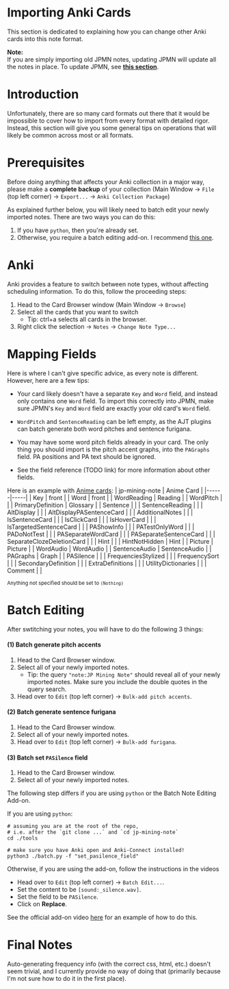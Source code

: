 # Importing Anki Cards
This section is dedicated to explaining how you can change
other Anki cards into this note format.

**Note:** <br>
If you are simply importing old JPMN notes, updating JPMN will
update all the notes in place.
To update JPMN, see [**this section**](updating).



# Introduction
Unfortunately, there are so many card formats out there that
it would be impossible to cover how to import from every format
with detailed rigor.
Instead, this section will give you some general tips
on operations that will likely be common across most or all formats.


# Prerequisites
Before doing anything that affects your Anki collection in a major way,
please make a **complete backup** of your collection
(Main Window →  `File` (top left corner) →  `Export...` →  `Anki Collection Package`)


As explained further below, you will likely need to batch edit your newly imported notes.
There are two ways you can do this:
1. If you have `python`, then you're already set.
2. Otherwise, you require a batch editing add-on. I recommend
    [this one](https://ankiweb.net/shared/info/291119185).


# Anki
Anki provides a feature to switch between note types, without affecting scheduling information.
To do this, follow the proceeding steps:
1. Head to the Card Browser window (Main Window →  `Browse`)
2. Select all the cards that you want to switch
   - Tip: ctrl+a selects all cards in the browser.
3. Right click the selection →  `Notes` →  `Change Note Type...`


# Mapping Fields
Here is where I can't give specific advice, as every note is different.
However, here are a few tips:

- Your card likely doesn't have a separate `Key` and `Word` field,
  and instead only contains one `Word` field.
  To import this correctly into JPMN, make sure JPMN's `Key` and `Word` field are exactly
  your old card's `Word` field.

- `WordPitch` and `SentenceReading` can be left empty, as the AJT plugins
  can batch generate both word pitches and sentence furigana.

- You may have some word pitch fields already in your card.
  The only thing you should import is the pitch accent graphs,
  into the `PAGraphs` field.
  PA positions and PA text should be ignored.

- See the field reference (TODO link) for more information about other fields.


Here is an example with [Anime cards](https://animecards.site/ankicards/):
| jp-mining-note | Anime Card |
|------|-----|
| Key | front |
| Word | front |
| WordReading | Reading |
| WordPitch |  |
| PrimaryDefinition | Glossary |
| Sentence |  |
| SentenceReading |  |
| AltDisplay |  |
| AltDisplayPASentenceCard |  |
| AdditionalNotes |  |
| IsSentenceCard |  |
| IsClickCard |  |
| IsHoverCard |  |
| IsTargetedSentenceCard |  |
| PAShowInfo |  |
| PATestOnlyWord |  |
| PADoNotTest |  |
| PASeparateWordCard |  |
| PASeparateSentenceCard |  |
| SeparateClozeDeletionCard |  |
| Hint |  |
| HintNotHidden | Hint |
| Picture | Picture |
| WordAudio | WordAudio |
| SentenceAudio | SentenceAudio |
| PAGraphs | Graph |
| PASilence |  |
| FrequenciesStylized |  |
| FrequencySort |  |
| SecondaryDefinition |  |
| ExtraDefinitions |  |
| UtilityDictionaries |  |
| Comment |  |

<sup>Anything not specified should be set to `(Nothing)`</sup>


# Batch Editing
After swtitching your notes, you will have to do the following 3 things:

#### (1) Batch generate pitch accents

1. Head to the Card Browser window.
2. Select all of your newly imported notes.
    - Tip: the query `"note:JP Mining Note"` should reveal all of your newly imported notes.
      Make sure you include the double quotes in the query search.
3. Head over to `Edit` (top left corner) →  `Bulk-add pitch accents`.

#### (2) Batch generate sentence furigana
1. Head to the Card Browser window.
2. Select all of your newly imported notes.
3. Head over to `Edit` (top left corner) →  `Bulk-add furigana`.

#### (3) Batch set `PASilence` field

1. Head to the Card Browser window.
2. Select all of your newly imported notes.

The following step differs if you are using `python` or the Batch Note Editing Add-on.

If you are using `python`:
```
# assuming you are at the root of the repo,
# i.e. after the `git clone ...` and `cd jp-mining-note`
cd ./tools

# make sure you have Anki open and Anki-Connect installed!
python3 ./batch.py -f "set_pasilence_field"
```

Otherwise, if you are using the add-on, follow the instructions in the videos
- Head over to `Edit` (top left corner) →  `Batch Edit...`.
- Set the content to be `[sound:_silence.wav]`.
- Set the field to be `PASilence`.
- Click on **Replace**.

See the official add-on video [here](https://youtu.be/iCZzcSnAeH4?t=31)
for an example of how to do this.


# Final Notes
Auto-generating frequency info (with the correct css, html, etc.) doesn't seem trivial,
and I currently provide no way of doing that
(primarily because I'm not sure how to do it in the first place).

